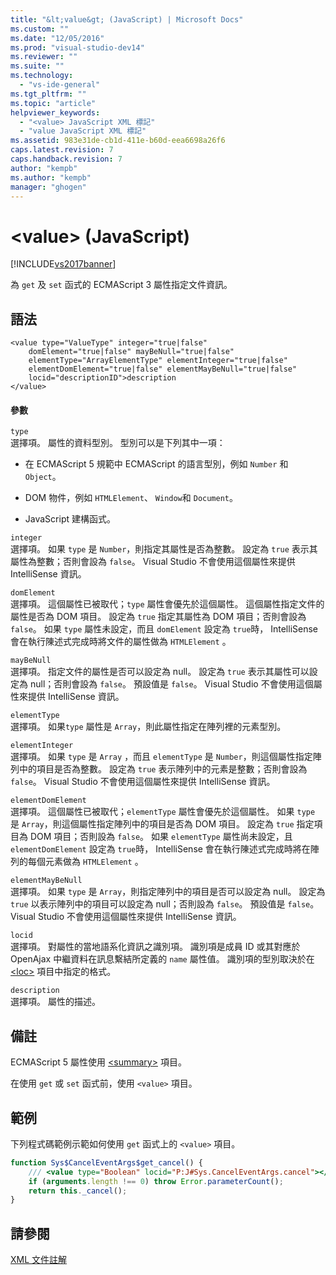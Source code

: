 ```yaml
---
title: "&lt;value&gt; (JavaScript) | Microsoft Docs"
ms.custom: ""
ms.date: "12/05/2016"
ms.prod: "visual-studio-dev14"
ms.reviewer: ""
ms.suite: ""
ms.technology: 
  - "vs-ide-general"
ms.tgt_pltfrm: ""
ms.topic: "article"
helpviewer_keywords: 
  - "<value> JavaScript XML 標記"
  - "value JavaScript XML 標記"
ms.assetid: 983e31de-cb1d-411e-b60d-eea6698a26f6
caps.latest.revision: 7
caps.handback.revision: 7
author: "kempb"
ms.author: "kempb"
manager: "ghogen"
---
```

# &lt;value&gt; (JavaScript)
[!INCLUDE[vs2017banner](../code-quality/includes/vs2017banner.md)]

為 `get` 及 `set` 函式的 ECMAScript 3 屬性指定文件資訊。  
  
## 語法  
  
```  
<value type="ValueType" integer="true|false"  
    domElement="true|false" mayBeNull="true|false"  
    elementType="ArrayElementType" elementInteger="true|false"  
    elementDomElement="true|false" elementMayBeNull="true|false"  
    locid="descriptionID">description  
</value>  
```  
  
#### 參數  
 `type`  
 選擇項。  屬性的資料型別。  型別可以是下列其中一項：  
  
-   在 ECMAScript 5 規範中 ECMAScript 的語言型別，例如 `Number` 和 `Object`。  
  
-   DOM 物件，例如 `HTMLElement`、 `Window`和 `Document`。  
  
-   JavaScript 建構函式。  
  
 `integer`  
 選擇項。  如果 `type` 是 `Number`，則指定其屬性是否為整數。  設定為 `true` 表示其屬性為整數；否則會設為 `false`。  Visual Studio 不會使用這個屬性來提供 IntelliSense 資訊。  
  
 `domElement`  
 選擇項。  這個屬性已被取代；`type` 屬性會優先於這個屬性。  這個屬性指定文件的屬性是否為 DOM 項目。  設定為 `true` 指定其屬性為 DOM 項目；否則會設為 `false`。  如果 `type` 屬性未設定，而且 `domElement` 設定為 `true`時， IntelliSense 會在執行陳述式完成時將文件的屬性做為 `HTMLElement` 。  
  
 `mayBeNull`  
 選擇項。  指定文件的屬性是否可以設定為 null。  設定為 `true` 表示其屬性可以設定為 null；否則會設為 `false`。  預設值是 `false`。  Visual Studio 不會使用這個屬性來提供 IntelliSense 資訊。  
  
 `elementType`  
 選擇項。  如果`type` 屬性是 `Array`，則此屬性指定在陣列裡的元素型別。  
  
 `elementInteger`  
 選擇項。  如果 `type` 是 `Array` ，而且 `elementType` 是 `Number`，則這個屬性指定陣列中的項目是否為整數。  設定為 `true` 表示陣列中的元素是整數；否則會設為 `false`。  Visual Studio 不會使用這個屬性來提供 IntelliSense 資訊。  
  
 `elementDomElement`  
 選擇項。  這個屬性已被取代；`elementType` 屬性會優先於這個屬性。  如果 `type` 是 `Array`，則這個屬性指定陣列中的項目是否為 DOM 項目。  設定為 `true` 指定項目為 DOM 項目；否則設為 `false`。  如果 `elementType` 屬性尚未設定，且 `elementDomElement` 設定為 `true`時， IntelliSense 會在執行陳述式完成時將在陣列的每個元素做為 `HTMLElement` 。  
  
 `elementMayBeNull`  
 選擇項。  如果 `type` 是 `Array`，則指定陣列中的項目是否可以設定為 null。  設定為 `true` 以表示陣列中的項目可以設定為 null；否則設為 `false`。  預設值是 `false`。  Visual Studio 不會使用這個屬性來提供 IntelliSense 資訊。  
  
 `locid`  
 選擇項。  對屬性的當地語系化資訊之識別項。  識別項是成員 ID 或其對應於 OpenAjax 中繼資料在訊息繫結所定義的 `name` 屬性值。  識別項的型別取決於在 [\<loc\>](../ide/loc-javascript.md) 項目中指定的格式。  
  
 `description`  
 選擇項。  屬性的描述。  
  
## 備註  
 ECMAScript 5 屬性使用 [\<summary\>](../ide/summary-javascript.md) 項目。  
  
 在使用 `get` 或 `set` 函式前，使用 `<value>` 項目。  
  
## 範例  
 下列程式碼範例示範如何使用 `get` 函式上的 `<value>` 項目。  
  
```javascript  
function Sys$CancelEventArgs$get_cancel() {  
    /// <value type="Boolean" locid="P:J#Sys.CancelEventArgs.cancel"></value>  
    if (arguments.length !== 0) throw Error.parameterCount();  
    return this._cancel();  
}  
```  
  
## 請參閱  
 [XML 文件註解](../ide/xml-documentation-comments-javascript.md)